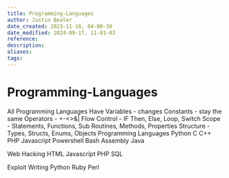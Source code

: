 ```yaml
---
title: Programming-Languages
author: Justin Bealer
date_created: 2023-11-16, 04-00-30
date_modified: 2024-09-17, 11-01-03
reference: 
description: 
aliases: 
tags: 
---
```

# Programming-Languages

All Programming Languages Have
  Variables - changes
  Constants - stay the same
  Operators - +-<>&|
  Flow Control - IF Then, Else, Loop, Switch
  Scope - Statements, Functions, Sub Routines, Methods, Properties
  Structure - Types, Structs, Enums, Objects
Programming Languages
  Python
  C C++
  PHP
  Javascript
  Powershell
  Bash
  Assembly
  Java

  Web Hacking
  HTML
  Javascript
  PHP
  SQL

  Exploit Writing
  Python
  Ruby
  Perl
